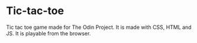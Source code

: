 # Tic-tac-toe
Tic tac toe game made for The Odin Project. It is made with CSS, HTML and JS. It is playable from the browser.
